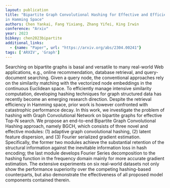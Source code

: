 ```yaml
---
layout: publication
title: "Bipartite Graph Convolutional Hashing for Effective and Efficient Top-N Search
in Hamming Space"
authors: Chen Yankai, Fang Yixiang, Zhang Yifei, King Irwin
conference: "Arxiv"
year: 2023
bibkey: chen2023bipartite
additional_links:
  - {name: "Paper", url: "https://arxiv.org/abs/2304.00241"}
tags: ['ARXIV', 'Graph']
---
```

Searching on bipartite graphs is basal and versatile to many real-world Web
applications, e.g., online recommendation, database retrieval, and query-
document searching. Given a query node, the conventional approaches rely on the
similarity matching with the vectorized node embeddings in the continuous
Euclidean space. To efficiently manage intensive similarity computation,
developing hashing techniques for graph structured data has recently become an
emerging research direction. Despite the retrieval efficiency in Hamming space,
prior work is however confronted with catastrophic performance decay. In this
work, we investigate the problem of hashing with Graph Convolutional Network on
bipartite graphs for effective Top-N search. We propose an end-to-end Bipartite
Graph Convolutional Hashing approach, namely BGCH, which consists of three novel
and effective modules: (1) adaptive graph convolutional hashing, (2) latent
feature dispersion, and (3) Fourier serialized gradient estimation.
Specifically, the former two modules achieve the substantial retention of the
structural information against the inevitable information loss in hash encoding;
the last module develops Fourier Series decomposition to the hashing function in
the frequency domain mainly for more accurate gradient estimation. The extensive
experiments on six real-world datasets not only show the performance superiority
over the competing hashing-based counterparts, but also demonstrate the
effectiveness of all proposed model components contained therein.
